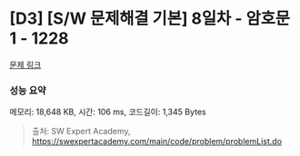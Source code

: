 # [D3] [S/W 문제해결 기본] 8일차 - 암호문1 - 1228 

[문제 링크](https://swexpertacademy.com/main/code/problem/problemDetail.do?contestProbId=AV14w-rKAHACFAYD) 

### 성능 요약

메모리: 18,648 KB, 시간: 106 ms, 코드길이: 1,345 Bytes



> 출처: SW Expert Academy, https://swexpertacademy.com/main/code/problem/problemList.do